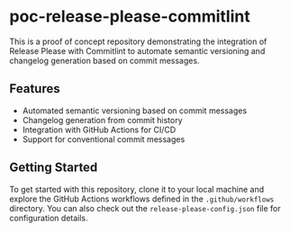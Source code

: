 # poc-release-please-commitlint

This is a proof of concept repository demonstrating the integration of Release Please with Commitlint to automate semantic versioning and changelog generation based on commit messages.

## Features

- Automated semantic versioning based on commit messages
- Changelog generation from commit history
- Integration with GitHub Actions for CI/CD
- Support for conventional commit messages

## Getting Started

To get started with this repository, clone it to your local machine and explore the GitHub Actions workflows defined in the `.github/workflows` directory. You can also check out the `release-please-config.json` file for configuration details.
